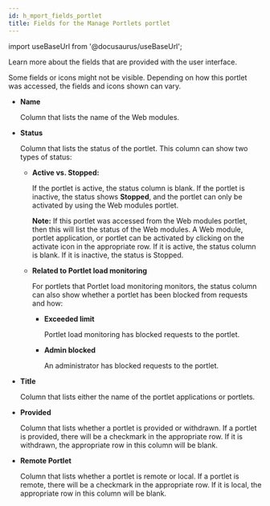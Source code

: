 ```yaml
---
id: h_mport_fields_portlet
title: Fields for the Manage Portlets portlet
---
```

import useBaseUrl from '@docusaurus/useBaseUrl';



Learn more about the fields that are provided with the user interface.

Some fields or icons might not be visible. Depending on how this portlet was accessed, the fields and icons shown can vary.

-   **Name**

    Column that lists the name of the Web modules.

-   **Status**

    Column that lists the status of the portlet. This column can show two types of status:

    -   **Active vs. Stopped:**

        If the portlet is active, the status column is blank. If the portlet is inactive, the status shows **Stopped**, and the portlet can only be activated by using the Web modules portlet.

        **Note:** If this portlet was accessed from the Web modules portlet, then this will list the status of the Web modules. A Web module, portlet application, or portlet can be activated by clicking on the activate icon in the appropriate row. If it is active, the status column is blank. If it is inactive, the status is Stopped.

    -   **Related to Portlet load monitoring**

        For portlets that Portlet load monitoring monitors, the status column can also show whether a portlet has been blocked from requests and how:

        -   **Exceeded limit**

            Portlet load monitoring has blocked requests to the portlet.

        -   **Admin blocked**

            An administrator has blocked requests to the portlet.

-   **Title**

    Column that lists either the name of the portlet applications or portlets.

-   **Provided**

    Column that lists whether a portlet is provided or withdrawn. If a portlet is provided, there will be a checkmark in the appropriate row. If it is withdrawn, the appropriate row in this column will be blank.

-   **Remote Portlet**

    Column that lists whether a portlet is remote or local. If a portlet is remote, there will be a checkmark in the appropriate row. If it is local, the appropriate row in this column will be blank.


